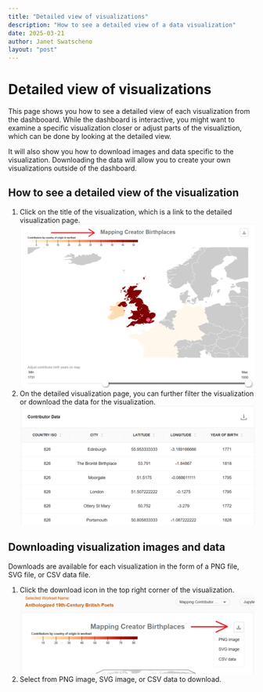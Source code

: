 ```yaml
---
title: "Detailed view of visualizations"
description: "How to see a detailed view of a data visualization"
date: 2025-03-21
author: Janet Swatscheno
layout: "post"
---
```


# Detailed view of visualizations

This page shows you how to see a detailed view of each visualization from the dashbooard. While the dashboard is interactive, you might want to examine a specific visualization closer or adjust parts of the visualiztion, which can be done by looking at the detailed view.

It will also show you how to download images and data specific to the visualization. Downloading the data will allow you to create your own visualizations outside of the dashboard.

## How to see a detailed view of the visualization

1.	Click on the title of the visualization, which is a link to the detailed visualization page.<img src="images/detailedview1.png" alt="detailed view of the Mapping Creator Birthplaces widget" width="600"/>
2.	On the detailed visualization page, you can further filter the visualization or download the data for the visualization.<img src="images/downloaddetailed.png" alt="view of the contributor data as a table including country, city, latitutde, and longitude" width="600"/>

## Downloading visualization images and data

Downloads are available for each visualization in the form of a PNG file, SVG file, or CSV data file.

1. Click the download icon in the top right corner of the visualization.<img src="images/downloadimages.png" alt="Mapping Creator Birthplaces widget with a red arrow pointing to the download button" width="600"/>
2. Select from PNG image, SVG image, or CSV data to download.
